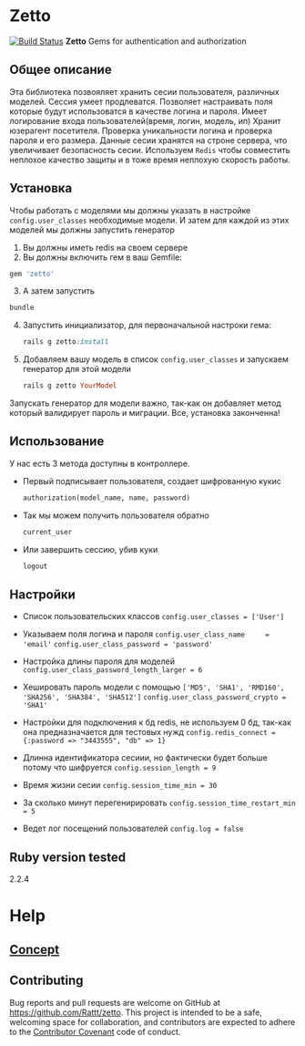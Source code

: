 # Zetto
[![Build Status](https://travis-ci.org/Rattt/zetto.svg?branch=develop)](https://travis-ci.org/Rattt/zetto) 
**Zetto** Gems for authentication and authorization

## Общее описание

Эта библиотека позвояляет хранить сесии пользователя, различных моделей.
Сессия умеет продлеватся.
Позволяет настраивать поля которые будут использоватся в качестве логина и пароля.
Имеет логирование входа пользователей(время, логин, модель, ип)
Хранит юзерагент посетителя.
Проверка уникальности логина и проверка пароля и его размера.
Данные сесии хранятся на строне сервера, что увеличивает безопасность сесии.
Используем `Redis` чтобы совместить неплохое качество защиты и в тоже время неплохую скорость работы.


## Установка
Чтобы работать с моделями мы должны указать в настройке `config.user_classes` необходимые модели.
И затем для каждой из этих моделей мы должны запустить генератор 

1. Вы должны иметь redis на своем сервере
2. Вы должны включить гем в ваш Gemfile:

  ```ruby
  gem 'zetto'
  ```

3. А затем запустить

  ```ruby
  bundle
  ```

4. Запустить инициализатор, для первоначальной настроки гема:
    
   ```ruby
   rails g zetto:install
   ```
5. Добавляем вашу модель в список `config.user_classes` и запускаем генератор для этой модели

   ```ruby
   rails g zetto YourModel
   ```  
Запускать генератор для модели важно, так-как он добавляет метод который валидирует пароль и миграции.
Все, установка законченна!


## Использование
У нас есть 3 метода доступны в контроллере.  

* Первый подписывает пользователя, создает шифрованную кукис

   ```ruby
   authorization(model_name, name, password)
   ```
* Так мы можем получить пользователя обратно    

   ```ruby
   current_user
   ```
* Или завершить сессию, убив куки

  ```ruby
  logout
  ```
## Настройки


* Список пользовательских классов
    `config.user_classes = ['User']`
* Указываем поля логина и пароля
    `config.user_class_name     = 'email'`
    `config.user_class_password = 'password'`

* Настройка длины пароля для моделей
    `config.user_class_password_length_larger = 6`

* Хешировать пароль модели с помощью
    `['MD5', 'SHA1', 'RMD160', 'SHA256', 'SHA384', 'SHA512']`
    `config.user_class_password_crypto = 'SHA1'`

* Настройки для подключения к бд redis, не используем 0 бд, так-как она предназначается для тестовых нужд
    `config.redis_connect = {:password => "3443555", "db" => 1}`

* Длинна идентификатора сесиии, но фактически будет больше потому что шифруется
    `config.session_length = 9`

* Время жизни сесии
    `config.session_time_min = 30`

* За сколько минут перегенирировать
    `config.session_time_restart_min = 5`

* Ведет лог посещений пользователей
    `config.log = false`

## Ruby version tested

2.2.4

# Help

## [Concept](https://docs.google.com/document/d/1AGOqfECm_qLhpbPl75ssxHTLbZMRpd2-pYLfbDH67No)

## Contributing

Bug reports and pull requests are welcome on GitHub at https://github.com/Rattt/zetto. This project is intended to be a safe,
welcoming space for collaboration, and contributors are expected to adhere to the [Contributor Covenant](http://contributor-covenant.org) code of conduct.

